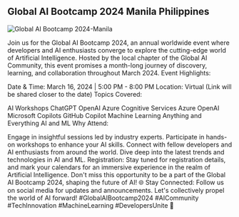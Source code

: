 ## Global AI Bootcamp 2024 Manila Philippines
![Global AI Bootcamp 2024-Manila](https://github.com/rijwanansari/GlobalAI/assets/25387035/892788f1-e0dd-4bbf-aa73-99b496833b69)

Join us for the Global AI Bootcamp 2024, an annual worldwide event where developers and AI enthusiasts converge to explore the cutting-edge world of Artificial Intelligence. Hosted by the local chapter of the Global AI Community, this event promises a month-long journey of discovery, learning, and collaboration throughout March 2024. Event Highlights:

Date & Time: March 16, 2024 | 5:00 PM - 8:00 PM Location: Virtual (Link will be shared closer to the date) Topics Covered:

AI Workshops ChatGPT OpenAI Azure Cognitive Services Azure OpenAI Microsoft Copilots GitHub Copilot Machine Learning Anything and Everything AI and ML Why Attend:

Engage in insightful sessions led by industry experts. Participate in hands-on workshops to enhance your AI skills. Connect with fellow developers and AI enthusiasts from around the world. Dive deep into the latest trends and technologies in AI and ML. Registration: Stay tuned for registration details, and mark your calendars for an immersive experience in the realm of Artificial Intelligence. Don't miss this opportunity to be a part of the Global AI Bootcamp 2024, shaping the future of AI! 🌐 Stay Connected: Follow us on social media for updates and announcements. Let's collectively propel the world of AI forward! #GlobalAIBootcamp2024 #AICommunity #TechInnovation #MachineLearning #DevelopersUnite 🚀
